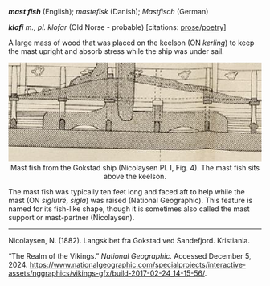 **_mast fish_** (English); _mastefisk_ (Danish); _Mastfisch_ (German)

_**klofi** m., pl. klofar_ (Old Norse - probable) [citations: [prose](https://onp.ku.dk/onp/onp.php?o44117)/[poetry](https://lexiconpoeticum.org/m.php?p=lemma&i=45381)]

  A large mass of wood that was placed on the keelson (ON _kerling_) to keep the mast upright and absorb stress while the ship was under sail. 

<div align="center">
  
  ![mast fish from Gokstad ship](../images/Kerling_00_Gokstad.png)  
  Mast fish from the Gokstad ship (Nicolaysen Pl. I, Fig. 4). The mast fish sits above the keelson.

</div>
 
The mast fish was typically ten feet long and faced aft to help while the mast (ON _siglutré_, _sigla_) was raised (National Geographic). This feature is named for its fish-like shape, though it is sometimes also called the mast support or mast-partner (Nicolaysen). 

---

  Nicolaysen, N. (1882). Langskibet fra Gokstad ved Sandefjord. Kristiania.

   “The Realm of the Vikings.” _National Geographic._ Accessed December 5, 2024. https://www.nationalgeographic.com/specialprojects/interactive-assets/nggraphics/vikings-gfx/build-2017-02-24_14-15-56/.
